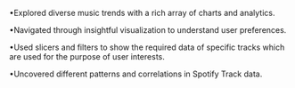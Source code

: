 •Explored diverse music trends with a rich array of charts and analytics.

•Navigated through insightful visualization to understand user preferences.

•Used slicers and filters to show the required data of specific tracks which are used for the purpose of user interests.

•Uncovered different patterns and correlations in Spotify Track data.
